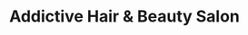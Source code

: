 ---
title: "Addictive Hair & Beauty Salon"
url: /maple/addictive-hair-und-beauty-salon/
shop: Friseur
---